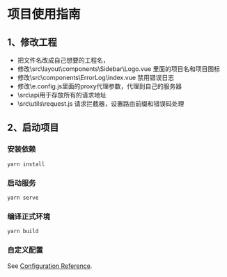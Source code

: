 # 项目使用指南

## 1、修改工程
- 把文件名改成自己想要的工程名，
- 修改\src\layout\components\Sidebar\Logo.vue 里面的项目名和项目图标
- 修改\src\components\ErrorLog\index.vue 禁用错误日志
- 修改\e.config.js里面的proxy代理参数，代理到自己的服务器
- \src\api用于存放所有的请求地址
- \src\utils\request.js 请求拦截器，设置路由前缀和错误码处理
## 2、启动项目
### 安装依赖
```
yarn install
```
### 启动服务
```
yarn serve
```
### 编译正式环境
```
yarn build
```
### 自定义配置
See [Configuration Reference](https://cli.vuejs.org/config/).
